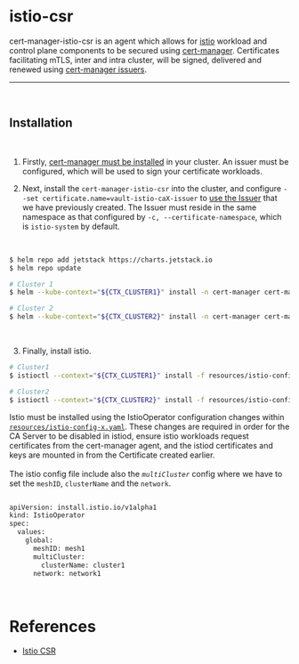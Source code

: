 # istio-csr

cert-manager-istio-csr is an agent which allows for [istio](https://istio.io) workload
and control plane components to be secured using
[cert-manager](https://cert-manager.io). Certificates facilitating mTLS, inter
and intra cluster, will be signed, delivered and renewed using [cert-manager
issuers](https://cert-manager.io/docs/concepts/issuer).


---
<br> 

## Installation
<br> 

1) Firstly, [cert-manager must be
installed](https://cert-manager.io/docs/installation/) in your cluster. An
issuer must be configured, which will be used to sign your certificate
workloads.

2) Next, install the `cert-manager-istio-csr` into the cluster, and configure `--set certificate.name=vault-istio-caX-issuer` to [use
the Issuer](https://github.com/palimarium/istio-vault-ca/blob/master/cert-manager-setup.md#setting-up-vault-issuers) that we have previously created. The Issuer must reside in the same namespace as that
configured by `-c, --certificate-namespace`, which is `istio-system` by default.

<br> 

```bash
$ helm repo add jetstack https://charts.jetstack.io
$ helm repo update

# Cluster 1
$ helm --kube-context="${CTX_CLUSTER1}" install -n cert-manager cert-manager-istio-csr jetstack/cert-manager-istio-csr --set agent.clusterID=cluster1 --set certificate.name=vault-istio-ca1-issuer --set certificate.preserveCertificateRequests=true --set agent.logLevel=3

# Cluster 2
$ helm --kube-context="${CTX_CLUSTER2}" install -n cert-manager cert-manager-istio-csr jetstack/cert-manager-istio-csr --set agent.clusterID=cluster2 --set certificate.name=vault-istio-ca2-issuer --set certificate.preserveCertificateRequests=true --set agent.logLevel=3
```

<br> 

3) Finally, install istio.

```bash
# Cluster1
$ istioctl --context="${CTX_CLUSTER1}" install -f resources/istio-config-cluster1-1.9.4.yaml

# Cluster2 
$ istioctl --context="${CTX_CLUSTER2}" install -f resources/istio-config-cluster2-1.9.4.yaml
```

Istio must be installed using the IstioOperator
configuration changes within
[`resources/istio-config-x.yaml`](resources/istio-config-cluster1-1.9.4.yaml). These changes are
required in order for the CA Server to be disabled in istiod, ensure istio
workloads request certificates from the cert-manager agent, and the istiod
certificates and keys are mounted in from the Certificate created earlier.
<br> 
<br> 
The istio config file include also the *`multiCluster`* config where we have to set the `meshID`, `clusterName` and the `network`.

```bash

apiVersion: install.istio.io/v1alpha1
kind: IstioOperator
spec:
  values:
    global:
      meshID: mesh1
      multiCluster:
        clusterName: cluster1
      network: network1
```

<br> 

# References

- [Istio CSR](https://github.com/cert-manager/istio-csr)
